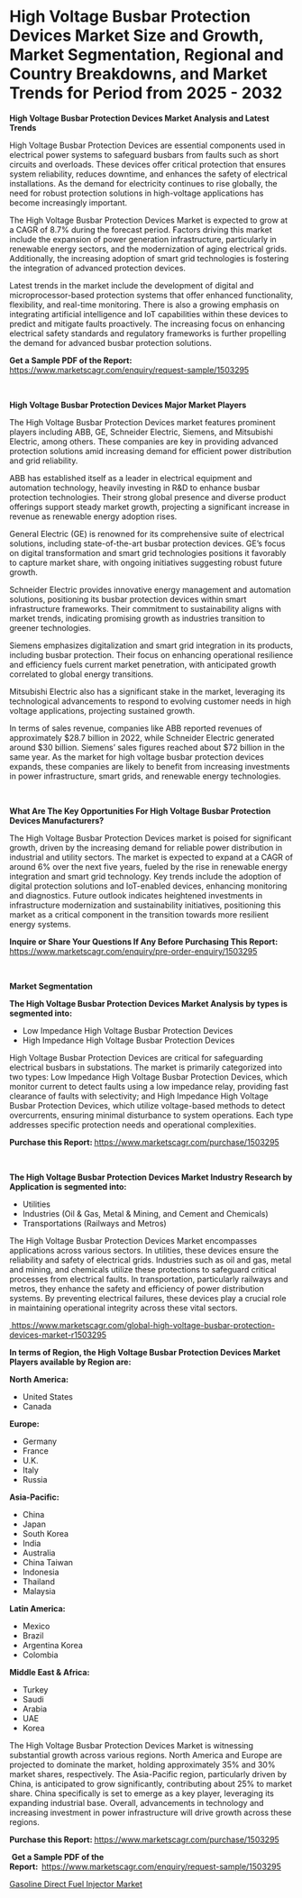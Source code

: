 <p><h1>High Voltage Busbar Protection Devices Market Size and Growth, Market Segmentation, Regional and Country Breakdowns, and Market Trends for Period from 2025 -  2032</h1></p><p><strong>High Voltage Busbar Protection Devices Market Analysis and Latest Trends</strong></p>
<p><p>High Voltage Busbar Protection Devices are essential components used in electrical power systems to safeguard busbars from faults such as short circuits and overloads. These devices offer critical protection that ensures system reliability, reduces downtime, and enhances the safety of electrical installations. As the demand for electricity continues to rise globally, the need for robust protection solutions in high-voltage applications has become increasingly important.</p><p>The High Voltage Busbar Protection Devices Market is expected to grow at a CAGR of 8.7% during the forecast period. Factors driving this market include the expansion of power generation infrastructure, particularly in renewable energy sectors, and the modernization of aging electrical grids. Additionally, the increasing adoption of smart grid technologies is fostering the integration of advanced protection devices.</p><p>Latest trends in the market include the development of digital and microprocessor-based protection systems that offer enhanced functionality, flexibility, and real-time monitoring. There is also a growing emphasis on integrating artificial intelligence and IoT capabilities within these devices to predict and mitigate faults proactively. The increasing focus on enhancing electrical safety standards and regulatory frameworks is further propelling the demand for advanced busbar protection solutions.</p></p>
<p><strong>Get a Sample PDF of the Report:&nbsp;</strong> <a href="https://www.marketscagr.com/enquiry/request-sample/1503295?utm_campaign=2471&utm_medium=2&utm_source=Github&utm_content=ia&utm_term=23032025&utm_id=high-voltage-busbar-protection-devices">https://www.marketscagr.com/enquiry/request-sample/1503295</a></p>
<p>&nbsp;</p>
<p><strong>High Voltage Busbar Protection Devices Major Market Players</strong></p>
<p><p>The High Voltage Busbar Protection Devices market features prominent players including ABB, GE, Schneider Electric, Siemens, and Mitsubishi Electric, among others. These companies are key in providing advanced protection solutions amid increasing demand for efficient power distribution and grid reliability.</p><p>ABB has established itself as a leader in electrical equipment and automation technology, heavily investing in R&D to enhance busbar protection technologies. Their strong global presence and diverse product offerings support steady market growth, projecting a significant increase in revenue as renewable energy adoption rises.</p><p>General Electric (GE) is renowned for its comprehensive suite of electrical solutions, including state-of-the-art busbar protection devices. GE’s focus on digital transformation and smart grid technologies positions it favorably to capture market share, with ongoing initiatives suggesting robust future growth.</p><p>Schneider Electric provides innovative energy management and automation solutions, positioning its busbar protection devices within smart infrastructure frameworks. Their commitment to sustainability aligns with market trends, indicating promising growth as industries transition to greener technologies.</p><p>Siemens emphasizes digitalization and smart grid integration in its products, including busbar protection. Their focus on enhancing operational resilience and efficiency fuels current market penetration, with anticipated growth correlated to global energy transitions.</p><p>Mitsubishi Electric also has a significant stake in the market, leveraging its technological advancements to respond to evolving customer needs in high voltage applications, projecting sustained growth.</p><p>In terms of sales revenue, companies like ABB reported revenues of approximately $28.7 billion in 2022, while Schneider Electric generated around $30 billion. Siemens’ sales figures reached about $72 billion in the same year. As the market for high voltage busbar protection devices expands, these companies are likely to benefit from increasing investments in power infrastructure, smart grids, and renewable energy technologies.</p></p>
<p>&nbsp;</p>
<p><strong>What Are The Key Opportunities For High Voltage Busbar Protection Devices Manufacturers?</strong></p>
<p><p>The High Voltage Busbar Protection Devices market is poised for significant growth, driven by the increasing demand for reliable power distribution in industrial and utility sectors. The market is expected to expand at a CAGR of around 6% over the next five years, fueled by the rise in renewable energy integration and smart grid technology. Key trends include the adoption of digital protection solutions and IoT-enabled devices, enhancing monitoring and diagnostics. Future outlook indicates heightened investments in infrastructure modernization and sustainability initiatives, positioning this market as a critical component in the transition towards more resilient energy systems.</p></p>
<p><strong>Inquire or Share Your Questions If Any Before Purchasing This Report:</strong> <a href="https://www.marketscagr.com/enquiry/pre-order-enquiry/1503295?utm_campaign=2471&utm_medium=2&utm_source=Github&utm_content=ia&utm_term=23032025&utm_id=high-voltage-busbar-protection-devices">https://www.marketscagr.com/enquiry/pre-order-enquiry/1503295</a></p>
<p>&nbsp;</p>
<p><strong>Market Segmentation</strong></p>
<p><strong>The High Voltage Busbar Protection Devices Market Analysis by types is segmented into:</strong></p>
<p><ul><li>Low Impedance High Voltage Busbar Protection Devices</li><li>High Impedance High Voltage Busbar Protection Devices</li></ul></p>
<p><p>High Voltage Busbar Protection Devices are critical for safeguarding electrical busbars in substations. The market is primarily categorized into two types: Low Impedance High Voltage Busbar Protection Devices, which monitor current to detect faults using a low impedance relay, providing fast clearance of faults with selectivity; and High Impedance High Voltage Busbar Protection Devices, which utilize voltage-based methods to detect overcurrents, ensuring minimal disturbance to system operations. Each type addresses specific protection needs and operational complexities.</p></p>
<p><strong>Purchase this Report:&nbsp;</strong><a href="https://www.marketscagr.com/purchase/1503295?utm_campaign=2471&utm_medium=2&utm_source=Github&utm_content=ia&utm_term=23032025&utm_id=high-voltage-busbar-protection-devices">https://www.marketscagr.com/purchase/1503295</a></p>
<p>&nbsp;</p>
<p><strong>The High Voltage Busbar Protection Devices Market Industry Research by Application is segmented into:</strong></p>
<p><ul><li>Utilities</li><li>Industries (Oil & Gas, Metal & Mining, and Cement and Chemicals)</li><li>Transportations (Railways and Metros)</li></ul></p>
<p><p>The High Voltage Busbar Protection Devices Market encompasses applications across various sectors. In utilities, these devices ensure the reliability and safety of electrical grids. Industries such as oil and gas, metal and mining, and chemicals utilize these protections to safeguard critical processes from electrical faults. In transportation, particularly railways and metros, they enhance the safety and efficiency of power distribution systems. By preventing electrical failures, these devices play a crucial role in maintaining operational integrity across these vital sectors.</p></p>
<p><a href="https://www.marketscagr.com/global-high-voltage-busbar-protection-devices-market-r1503295?utm_campaign=2471&utm_medium=2&utm_source=Github&utm_content=ia&utm_term=23032025&utm_id=high-voltage-busbar-protection-devices">&nbsp;https://www.marketscagr.com/global-high-voltage-busbar-protection-devices-market-r1503295</a></p>
<p><strong>In terms of Region, the High Voltage Busbar Protection Devices Market Players available by Region are:</strong></p>
<p>
    <p> <strong> North America: </strong>
        <ul>
            <li>United States</li>
            <li>Canada</li>
        </ul>
        </p> 
    <p> <strong> Europe: </strong>
        <ul>
            <li>Germany</li>
            <li>France</li>
            <li>U.K.</li>
            <li>Italy</li>
            <li>Russia</li>
        </ul>
        </p> 
    <p> <strong> Asia-Pacific: </strong>
        <ul>
            <li>China</li>
            <li>Japan</li>
            <li>South Korea</li>
            <li>India</li>
            <li>Australia</li>
            <li>China Taiwan</li>
            <li>Indonesia</li>
            <li>Thailand</li>
            <li>Malaysia</li>
        </ul>
        </p> 
    <p> <strong> Latin America: </strong>
        <ul>
            <li>Mexico</li>
            <li>Brazil</li>
            <li>Argentina Korea</li>
            <li>Colombia</li>
        </ul>
        </p> 
    <p> <strong> Middle East & Africa: </strong>
        <ul>
            <li>Turkey</li>
            <li>Saudi</li>
            <li>Arabia</li>
            <li>UAE</li>
            <li>Korea</li>
        </ul>
    </p>
    </p>
<p><p>The High Voltage Busbar Protection Devices Market is witnessing substantial growth across various regions. North America and Europe are projected to dominate the market, holding approximately 35% and 30% market shares, respectively. The Asia-Pacific region, particularly driven by China, is anticipated to grow significantly, contributing about 25% to market share. China specifically is set to emerge as a key player, leveraging its expanding industrial base. Overall, advancements in technology and increasing investment in power infrastructure will drive growth across these regions.</p></p>
<p><strong>Purchase this Report: </strong><a href="https://www.marketscagr.com/purchase/1503295?utm_campaign=2471&utm_medium=2&utm_source=Github&utm_content=ia&utm_term=23032025&utm_id=high-voltage-busbar-protection-devices">https://www.marketscagr.com/purchase/1503295</a></p>
<p>&nbsp;<strong>Get a Sample PDF of the Report:&nbsp;&nbsp;</strong><a href="https://www.marketscagr.com/enquiry/request-sample/1503295?utm_campaign=2471&utm_medium=2&utm_source=Github&utm_content=ia&utm_term=23032025&utm_id=high-voltage-busbar-protection-devices">https://www.marketscagr.com/enquiry/request-sample/1503295</a></p>
<p><strong></strong></p>
<p><p><a href="https://github.com/krinerstormy331/Market-Research-Report-List-1/blob/main/gasoline-direct-fuel-injector-market.md?utm_campaign=2471&utm_medium=2&utm_source=Github&utm_content=ia&utm_term=23032025&utm_id=high-voltage-busbar-protection-devices">Gasoline Direct Fuel Injector Market</a></p></p>